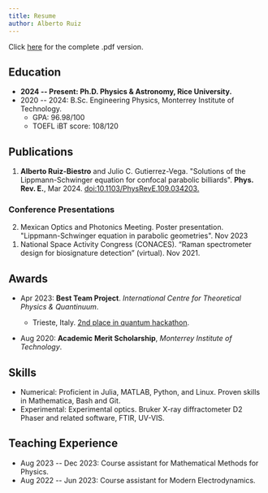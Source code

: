 ```yaml
---
title: Resume
author: Alberto Ruiz
---
```


<style>
td, th {
   border: none!important;
}
</style>


Click [here](https://raw.githubusercontent.com/ModifiedBear/Resume/master/cv.pdf) for the complete .pdf version.

## Education

- **2024 -- Present: Ph.D. Physics & Astronomy, Rice University.**
- 2020 -- 2024: B.Sc. Engineering Physics, Monterrey Institute of Technology.
    - GPA: 96.98/100
    - TOEFL iBT score: 108/120


## Publications
1. **Alberto Ruiz-Biestro** and Julio C. Gutierrez-Vega.
    "Solutions of the Lippmann-Schwinger equation for confocal parabolic billiards".
    **Phys. Rev. E.**, Mar 2024. [doi:10.1103/PhysRevE.109.034203.](https://doi.org/10.1103/PhysRevE.109.034203)

### Conference Presentations
<ol reversed>
  <li>Mexican Optics and Photonics Meeting. Poster presentation. "Lippmann-Schwinger equation in parabolic geometries". Nov 2023</li>
  <li>National Space Activity Congress (CONACES). “Raman spectrometer design for biosignature detection” (virtual). Nov 2021.
</li>
</ol>

## Awards
- Apr 2023: **Best Team Project**. _International Centre for Theoretical Physics & Quantinuum_.
    - Trieste, Italy. [2nd place in quantum hackathon](https://www.ictp.it/news/2023/4/hackathon-prize-winners-announced).

- Aug 2020: **Academic Merit Scholarship**, _Monterrey Institute of Technology_.

## Skills
- Numerical: Proficient in Julia, MATLAB, Python, and Linux. Proven skills in Mathematica, Bash and Git.
- Experimental: Experimental optics. Bruker X-ray diffractometer D2 Phaser and related software, FTIR, UV-VIS.

## Teaching Experience
- Aug 2023 -- Dec 2023: Course assistant for Mathematical Methods for Physics.
- Aug 2022 -- Jun 2023: Course assistant for Modern Electrodynamics.

